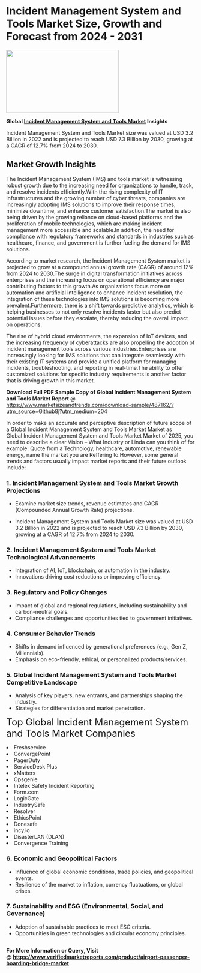 <H1>Incident Management System and Tools Market Size, Growth and Forecast from 2024 - 2031</H1><img class="aligncenter size-medium wp-image-584254" src="https://thirdeyenews.in/wp-content/uploads/2024/09/Global-Market-Research-300x168.jpeg" alt="" width="300" height="168" /><p><strong>Global&nbsp;<a href="https://www.marketsizeandtrends.com/download-sample/487162/?utm_source=Github8j?utm_medium=204">Incident Management System and Tools Market</a> Insights</strong></p><p>Incident Management System and Tools Market size was valued at USD 3.2 Billion in 2022 and is projected to reach USD 7.3 Billion by 2030, growing at a CAGR of 12.7% from 2024 to 2030.</p><p><h2>Market Growth Insights</h2> <p>The Incident Management System (IMS) and tools market is witnessing robust growth due to the increasing need for organizations to handle, track, and resolve incidents efficiently.With the rising complexity of IT infrastructures and the growing number of cyber threats, companies are increasingly adopting IMS solutions to improve their response times, minimize downtime, and enhance customer satisfaction.The market is also being driven by the growing reliance on cloud-based platforms and the proliferation of mobile technologies, which are making incident management more accessible and scalable.In addition, the need for compliance with regulatory frameworks and standards in industries such as healthcare, finance, and government is further fueling the demand for IMS solutions.</p> <p>According to market research, the Incident Management System market is projected to grow at a compound annual growth rate (CAGR) of around 12% from 2024 to 2030.The surge in digital transformation initiatives across enterprises and the increasing focus on operational efficiency are major contributing factors to this growth.As organizations focus more on automation and artificial intelligence to enhance incident resolution, the integration of these technologies into IMS solutions is becoming more prevalent.Furthermore, there is a shift towards predictive analytics, which is helping businesses to not only resolve incidents faster but also predict potential issues before they escalate, thereby reducing the overall impact on operations.</p> <p>The rise of hybrid cloud environments, the expansion of IoT devices, and the increasing frequency of cyberattacks are also propelling the adoption of incident management tools across various industries.Enterprises are increasingly looking for IMS solutions that can integrate seamlessly with their existing IT systems and provide a unified platform for managing incidents, troubleshooting, and reporting in real-time.The ability to offer customized solutions for specific industry requirements is another factor that is driving growth in this market.</p> <p><span class=""><strong>Download Full PDF Sample Copy of Global Incident Management System and Tools Market Report</strong> @ <a href="https://www.marketsizeandtrends.com/download-sample/487162/?utm_source=Github8j?utm_medium=204" target="_blank">https://www.marketsizeandtrends.com/download-sample/487162/?utm_source=Github8j?utm_medium=204</a></span></p><p>In order to make an accurate and perceptive description of future scope of a Global&nbsp;Incident Management System and Tools Market Market as Global&nbsp;Incident Management System and Tools Market Market of 2025, you need to describe a clear Vision &ndash; What Industry or Linda can you think of for example: Quote from a Technology, healthcare, automotive, renewable energy, name the market you are Reffering to.However, some general trends and factors usually impact market reports and their future outlook include:</p><h3>1.&nbsp;<strong>Incident Management System and Tools Market Growth Projections</strong></h3><ul><li>Examine market size trends, revenue estimates and CAGR (Compounded Annual Growth Rate) projections.</li><li><p>Incident Management System and Tools Market size was valued at USD 3.2 Billion in 2022 and is projected to reach USD 7.3 Billion by 2030, growing at a CAGR of 12.7% from 2024 to 2030.</p></li></ul><h3>2.&nbsp;<strong>Incident Management System and Tools Market Technological Advancements</strong></h3><ul><li>Integration of AI, IoT, blockchain, or automation in the industry.</li><li>Innovations driving cost reductions or improving efficiency.</li></ul><h3>3.&nbsp;<strong>Regulatory and Policy Changes</strong></h3><ul><li>Impact of global and regional regulations, including sustainability and carbon-neutral goals.</li><li>Compliance challenges and opportunities tied to government initiatives.</li></ul><h3>4.&nbsp;<strong>Consumer Behavior Trends</strong></h3><ul><li>Shifts in demand influenced by generational preferences (e.g., Gen Z, Millennials).</li><li>Emphasis on eco-friendly, ethical, or personalized products/services.</li></ul><h3>5.&nbsp;<strong>Global Incident Management System and Tools Market Competitive Landscape</strong></h3><ul><li>Analysis of key players, new entrants, and partnerships shaping the industry.</li><li>Strategies for differentiation and market penetration.</li></ul><p data-pm-slice="1 1 []"><span style="color: inherit; font-family: inherit; font-size: 25px;">Top Global Incident Management System and Tools Market Companies</span></p><div class="" data-test-id=""><p><li>Freshservice</li><li> ConvergePoint</li><li> PagerDuty</li><li> ServiceDesk Plus</li><li> xMatters</li><li> Opsgenie</li><li> Intelex Safety Incident Reporting</li><li> Form.com</li><li> LogicGate</li><li> IndustrySafe</li><li> Resolver</li><li> EthicsPoint</li><li> Donesafe</li><li> incy.io</li><li> DisasterLAN (DLAN)</li><li> Convergence Training</li></p></div><h3>6.&nbsp;<strong>Economic and Geopolitical Factors</strong></h3><ul><li>Influence of global economic conditions, trade policies, and geopolitical events.</li><li>Resilience of the market to inflation, currency fluctuations, or global crises.</li></ul><h3>7.&nbsp;<strong>Sustainability and ESG (Environmental, Social, and Governance)</strong></h3><ul><li>Adoption of sustainable practices to meet ESG criteria.</li><li>Opportunities in green technologies and circular economy principles.</li></ul><h2><strong style="font-size: 14px;">For More Information or Query, Visit @&nbsp;</strong><a style="background-color: #ffffff; font-size: 14px;" href="https://www.marketsizeandtrends.com/report/incident-management-system-and-tools-market/" target="_blank">https://www.verifiedmarketreports.com/product/airport-passenger-boarding-bridge-market</a></h2>